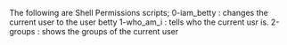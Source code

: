 The following are Shell Permissions scripts;
0-iam_betty : changes the current user to the user betty
1-who_am_i : tells who the current usr is.
2-groups : shows the groups of the current user

